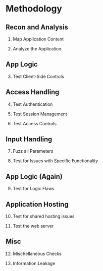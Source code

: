 # Methodology

## Recon and Analysis

1. Map Application Content

2. Analyze the Application

## App Logic

3. Test Client-Side Controls

## Access Handling

4. Test Authentication

5. Test Session Management

6. Test Access Controls

## Input Handling

7. Fuzz all Parameters

8. Test for Issues with Specific Functionality

## App Logic (Again)

9. Test for Logic Flaws

## Application Hosting

10. Test for shared hosting issues

11. Test the web server

## Misc

12. Mischellaneous Checks

13. Information Leakage